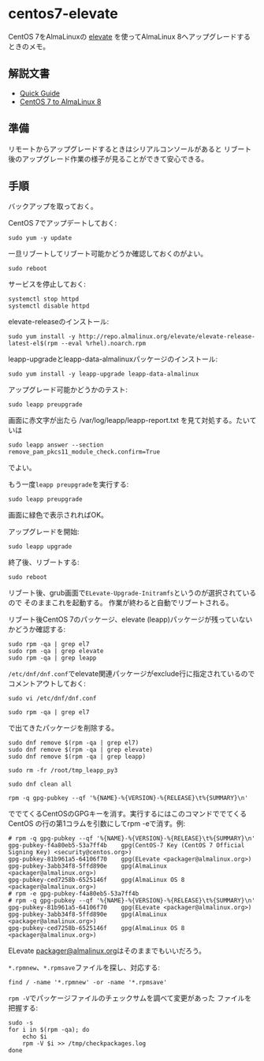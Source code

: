 # centos7-elevate

CentOS 7をAlmaLinuxの
[elevate](https://wiki.almalinux.org/elevate/)
を使ってAlmaLinux 8へアップグレードするときのメモ。

## 解説文書

- [Quick Guide](https://wiki.almalinux.org/elevate/ELevating-CentOS7-to-AlmaLinux-9.html)
- [CentOS 7 to AlmaLinux 8](https://wiki.almalinux.org/elevate/ELevating-CentOS7-to-AlmaLinux-9.html#migrate-centos-7-to-almalinux-8)


## 準備

リモートからアップグレードするときはシリアルコンソールがあると
リブート後のアップグレード作業の様子が見ることができて安心できる。

## 手順

バックアップを取っておく。

CentOS 7でアップデートしておく:

```
sudo yum -y update
```

一旦リブートしてリブート可能かどうか確認しておくのがよい。

```
sudo reboot
```

サービスを停止しておく:
```
systemctl stop httpd
systemctl disable httpd
```

elevate-releaseのインストール:
```
sudo yum install -y http://repo.almalinux.org/elevate/elevate-release-latest-el$(rpm --eval %rhel).noarch.rpm
```

leapp-upgradeとleapp-data-almalinuxパッケージのインストール:

```
sudo yum install -y leapp-upgrade leapp-data-almalinux
```

アップグレード可能かどうかのテスト:
```
sudo leapp preupgrade
```

画面に赤文字が出たら
/var/log/leapp/leapp-report.txt
を見て対処する。たいていは

```
sudo leapp answer --section remove_pam_pkcs11_module_check.confirm=True
```

でよい。

もう一度``leapp preupgrade``を実行する:
```
sudo leapp preupgrade
```

画面に緑色で表示されればOK。

アップグレードを開始:
```
sudo leapp upgrade
```

終了後、リブートする:
```
sudo reboot
```

リブート後、grub画面で``ELevate-Upgrade-Initramfs``というのが選択されているので
そのままこれを起動する。
作業が終わると自動でリブートされる。

リブート後CentOS 7のパッケージ、elevate (leapp)パッケージが残っていないかどうか確認する:
```
sudo rpm -qa | grep el7
sudo rpm -qa | grep elevate
sudo rpm -qa | grep leapp
```

``/etc/dnf/dnf.conf``でelevate関連パッケージがexclude行に指定されているので
コメントアウトしておく:

```
sudo vi /etc/dnf/dnf.conf
```

```
sudo rpm -qa | grep el7
```
で出てきたパッケージを削除する。

```
sudo dnf remove $(rpm -qa | grep el7)
sudo dnf remove $(rpm -qa | grep elevate)
sudo dnf remove $(rpm -qa | grep leapp)
```

```
sudo rm -fr /root/tmp_leapp_py3
```

```
sudo dnf clean all
```

```
rpm -q gpg-pubkey --qf '%{NAME}-%{VERSION}-%{RELEASE}\t%{SUMMARY}\n'
```
ででてくるCentOSのGPGキーを消す。実行するにはこのコマンドででてくるCentOS
の行の第1コラムを引数にしてrpm -eで消す。例:

```console
# rpm -q gpg-pubkey --qf '%{NAME}-%{VERSION}-%{RELEASE}\t%{SUMMARY}\n'
gpg-pubkey-f4a80eb5-53a7ff4b	gpg(CentOS-7 Key (CentOS 7 Official Signing Key) <security@centos.org>)
gpg-pubkey-81b961a5-64106f70	gpg(ELevate <packager@almalinux.org>)
gpg-pubkey-3abb34f8-5ffd890e	gpg(AlmaLinux <packager@almalinux.org>)
gpg-pubkey-ced7258b-6525146f	gpg(AlmaLinux OS 8 <packager@almalinux.org>)
# rpm -e gpg-pubkey-f4a80eb5-53a7ff4b
# rpm -q gpg-pubkey --qf '%{NAME}-%{VERSION}-%{RELEASE}\t%{SUMMARY}\n'
gpg-pubkey-81b961a5-64106f70	gpg(ELevate <packager@almalinux.org>)
gpg-pubkey-3abb34f8-5ffd890e	gpg(AlmaLinux <packager@almalinux.org>)
gpg-pubkey-ced7258b-6525146f	gpg(AlmaLinux OS 8 <packager@almalinux.org>)
```
ELevate <packager@almalinux.org>はそのままでもいいだろう。

``*.rpmnew``、``*.rpmsave``ファイルを探し、対応する:
```
find / -name '*.rpmnew' -or -name '*.rpmsave'
```

``rpm -V``でパッケージファイルのチェックサムを調べて変更があった
ファイルを把握する:

```
sudo -s
for i in $(rpm -qa); do
    echo $i
    rpm -V $i >> /tmp/checkpackages.log
done
```

